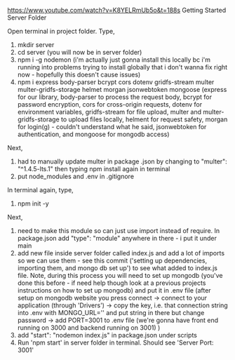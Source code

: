https://www.youtube.com/watch?v=K8YELRmUb5o&t=188s
Getting Started 
Server Folder

Open terminal in project folder. Type,
1. mkdir server
2. cd server
(you will now be in server folder)
3. npm i -g nodemon
(i'm actually just gonna install this locally bc i'm running into problems trying to install globally that i don't wanna fix right now - hopefully this doesn't cause issues)
4. npm i express body-parser bcrypt cors dotenv gridfs-stream multer multer-gridfs-storage helmet morgan jsonwebtoken mongoose
(express for our library, body-parser to process the request body, bcrypt for password encryption, cors for cross-origin requests, dotenv for environment variables, gridfs-stream for file upload, multer and multer-gridfs-storage to upload files locally, helment for request safety, morgan for login(g) - couldn't understand what he said, jsonwebtoken for authentication, and mongoose for mongodb access)

Next, 
1. had to manually update multer in package .json by changing to "multer": "^1.4.5-lts.1" then typing npm install again in terminal
2. put node_modules and .env in .gitignore

In terminal again, type,
1. npm init -y

Next,
1. need to make this module so can just use import instead of require. In package.json add "type": "module" anywhere in there - i put it under main
2. add new file inside server folder called index.js and add a lot of imports so we can use them - see this commit ('setting up dependencies, importing them, and mongo db set up') to see what added to index.js file. Note, during this process you will need to set up mongodb (you've done this before - if need help though look at a previous projects instructions on how to set up mongodb) and put it in .env file (after setup on mongodb website you press connect -> connect to your application (through 'Drivers') -> copy the key, i.e. that connection string into .env with MONGO_URL='' and put string in there but change password -> add PORT=3001 to .env file (we're gonna have front end running on 3000 and backend running on 3001) )
3. add "start": "nodemon index.js" in package.json under scripts
4. Run 'npm start' in server folder in terminal. Should see 'Server Port: 3001'